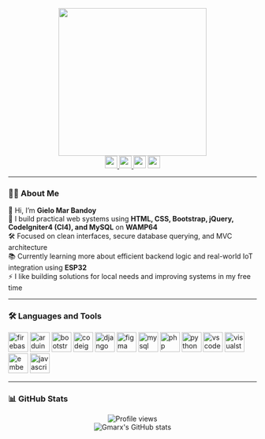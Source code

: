 <div align="center">
  <img src="https://media1.tenor.com/m/zDOy2jD9rPsAAAAC/yato-anime.gif" height="300" />
</div>

<div align="center">
  <a href="https://www.linkedin.com/in/gielo-mar-bandoy-b19460339" target="_blank">
    <img src="https://img.shields.io/static/v1?message=LinkedIn&logo=linkedin&label=&color=0077B5&logoColor=white&style=for-the-badge" height="25" />
  </a>
  <a href="https://www.facebook.com/gielomar.bandoy.94" target="_blank">
    <img src="https://img.shields.io/static/v1?message=Facebook&logo=facebook&label=&color=1877F2&logoColor=white&style=for-the-badge" height="25" />
  </a>
  <img src="https://img.shields.io/static/v1?message=Discord&logo=discord&label=&color=7289DA&logoColor=white&style=for-the-badge" height="25" />
  <a href="mailto:gmarbandoy@gmail.com" target="_blank">
    <img src="https://img.shields.io/static/v1?message=Gmail&logo=gmail&label=&color=D14836&logoColor=white&style=for-the-badge" height="25" />
  </a>
</div>

---

### 👨‍💻 About Me

👋 Hi, I’m **Gielo Mar Bandoy**  
🔧 I build practical web systems using **HTML, CSS, Bootstrap, jQuery, CodeIgniter4 (CI4), and MySQL** on **WAMP64**  
🛠️ Focused on clean interfaces, secure database querying, and MVC architecture  
📚 Currently learning more about efficient backend logic and real-world IoT integration using **ESP32**  
⚡ I like building solutions for local needs and improving systems in my free time  

---

### 🛠 Languages and Tools

<p align="left">
  <img src="https://cdn.jsdelivr.net/gh/devicons/devicon/icons/firebase/firebase-plain.svg" height="40" alt="firebase logo" />
  <img src="https://cdn.jsdelivr.net/gh/devicons/devicon/icons/arduino/arduino-original.svg" height="40" alt="arduino logo" />
  <img src="https://cdn.jsdelivr.net/gh/devicons/devicon/icons/bootstrap/bootstrap-original.svg" height="40" alt="bootstrap logo" />
  <img src="https://cdn.jsdelivr.net/gh/devicons/devicon/icons/codeigniter/codeigniter-plain.svg" height="40" alt="codeigniter logo" />
  <img src="https://cdn.jsdelivr.net/gh/devicons/devicon/icons/django/django-plain.svg" height="40" alt="django logo" />
  <img src="https://cdn.jsdelivr.net/gh/devicons/devicon/icons/figma/figma-original.svg" height="40" alt="figma logo" />
  <img src="https://cdn.jsdelivr.net/gh/devicons/devicon/icons/mysql/mysql-original.svg" height="40" alt="mysql logo" />
  <img src="https://cdn.jsdelivr.net/gh/devicons/devicon/icons/php/php-original.svg" height="40" alt="php logo" />
  <img src="https://cdn.jsdelivr.net/gh/devicons/devicon/icons/python/python-original.svg" height="40" alt="python logo" />
  <img src="https://cdn.jsdelivr.net/gh/devicons/devicon/icons/vscode/vscode-original.svg" height="40" alt="vscode logo" />
  <img src="https://cdn.jsdelivr.net/gh/devicons/devicon/icons/visualstudio/visualstudio-plain.svg" height="40" alt="visualstudio logo" />
  <img src="https://cdn.jsdelivr.net/gh/devicons/devicon/icons/embeddedc/embeddedc-original.svg" height="40" alt="embeddedc logo" />
  <img src="https://cdn.jsdelivr.net/gh/devicons/devicon/icons/javascript/javascript-original.svg" height="40" alt="javascript logo" />
</p>

---

### 📊 GitHub Stats

<div align="center">
  
  ![Profile views](https://komarev.com/ghpvc/?username=Gmarxdev&color=blue)  
  ![Gmarx's GitHub stats](https://github-readme-stats.vercel.app/api?username=Gmarxdev&show_icons=true&theme=tokyonight)

</div>
